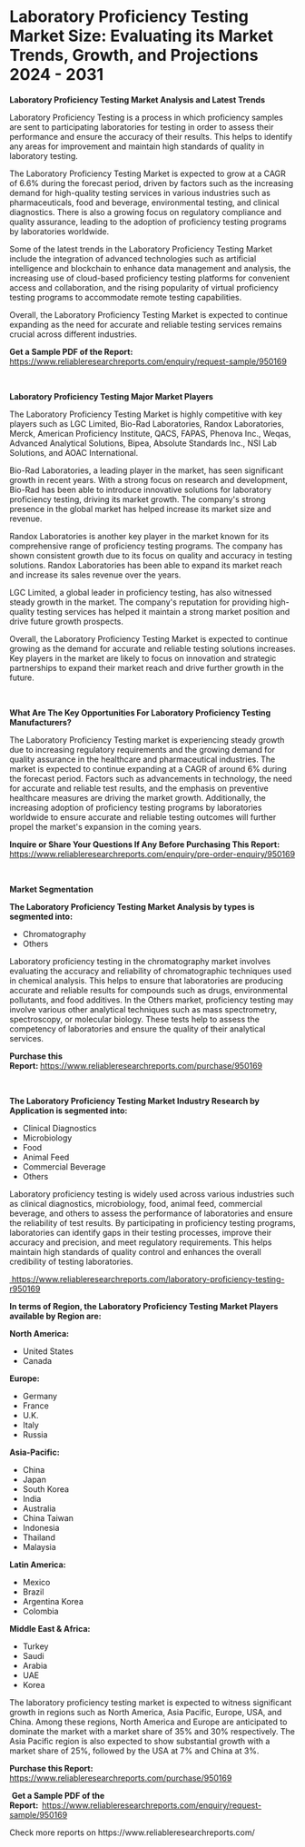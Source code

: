 <p><h1>Laboratory Proficiency Testing Market Size: Evaluating its Market Trends, Growth, and Projections 2024 - 2031</h1></p><p><strong>Laboratory Proficiency Testing Market Analysis and Latest Trends</strong></p>
<p><p>Laboratory Proficiency Testing is a process in which proficiency samples are sent to participating laboratories for testing in order to assess their performance and ensure the accuracy of their results. This helps to identify any areas for improvement and maintain high standards of quality in laboratory testing.</p><p>The Laboratory Proficiency Testing Market is expected to grow at a CAGR of 6.6% during the forecast period, driven by factors such as the increasing demand for high-quality testing services in various industries such as pharmaceuticals, food and beverage, environmental testing, and clinical diagnostics. There is also a growing focus on regulatory compliance and quality assurance, leading to the adoption of proficiency testing programs by laboratories worldwide.</p><p>Some of the latest trends in the Laboratory Proficiency Testing Market include the integration of advanced technologies such as artificial intelligence and blockchain to enhance data management and analysis, the increasing use of cloud-based proficiency testing platforms for convenient access and collaboration, and the rising popularity of virtual proficiency testing programs to accommodate remote testing capabilities.</p><p>Overall, the Laboratory Proficiency Testing Market is expected to continue expanding as the need for accurate and reliable testing services remains crucial across different industries.</p></p>
<p><strong>Get a Sample PDF of the Report:&nbsp;</strong> <a href="https://www.reliableresearchreports.com/enquiry/request-sample/950169">https://www.reliableresearchreports.com/enquiry/request-sample/950169</a></p>
<p>&nbsp;</p>
<p><strong>Laboratory Proficiency Testing Major Market Players</strong></p>
<p><p>The Laboratory Proficiency Testing Market is highly competitive with key players such as LGC Limited, Bio-Rad Laboratories, Randox Laboratories, Merck, American Proficiency Institute, QACS, FAPAS, Phenova Inc., Weqas, Advanced Analytical Solutions, Bipea, Absolute Standards Inc., NSI Lab Solutions, and AOAC International. </p><p>Bio-Rad Laboratories, a leading player in the market, has seen significant growth in recent years. With a strong focus on research and development, Bio-Rad has been able to introduce innovative solutions for laboratory proficiency testing, driving its market growth. The company's strong presence in the global market has helped increase its market size and revenue.</p><p>Randox Laboratories is another key player in the market known for its comprehensive range of proficiency testing programs. The company has shown consistent growth due to its focus on quality and accuracy in testing solutions. Randox Laboratories has been able to expand its market reach and increase its sales revenue over the years.</p><p>LGC Limited, a global leader in proficiency testing, has also witnessed steady growth in the market. The company's reputation for providing high-quality testing services has helped it maintain a strong market position and drive future growth prospects.</p><p>Overall, the Laboratory Proficiency Testing Market is expected to continue growing as the demand for accurate and reliable testing solutions increases. Key players in the market are likely to focus on innovation and strategic partnerships to expand their market reach and drive further growth in the future.</p></p>
<p>&nbsp;</p>
<p><strong>What Are The Key Opportunities For Laboratory Proficiency Testing Manufacturers?</strong></p>
<p><p>The Laboratory Proficiency Testing market is experiencing steady growth due to increasing regulatory requirements and the growing demand for quality assurance in the healthcare and pharmaceutical industries. The market is expected to continue expanding at a CAGR of around 6% during the forecast period. Factors such as advancements in technology, the need for accurate and reliable test results, and the emphasis on preventive healthcare measures are driving the market growth. Additionally, the increasing adoption of proficiency testing programs by laboratories worldwide to ensure accurate and reliable testing outcomes will further propel the market's expansion in the coming years.</p></p>
<p><strong>Inquire or Share Your Questions If Any Before Purchasing This Report:</strong> <a href="https://www.reliableresearchreports.com/enquiry/pre-order-enquiry/950169">https://www.reliableresearchreports.com/enquiry/pre-order-enquiry/950169</a></p>
<p>&nbsp;</p>
<p><strong>Market Segmentation</strong></p>
<p><strong>The Laboratory Proficiency Testing Market Analysis by types is segmented into:</strong></p>
<p><ul><li>Chromatography</li><li>Others</li></ul></p>
<p><p>Laboratory proficiency testing in the chromatography market involves evaluating the accuracy and reliability of chromatographic techniques used in chemical analysis. This helps to ensure that laboratories are producing accurate and reliable results for compounds such as drugs, environmental pollutants, and food additives. In the Others market, proficiency testing may involve various other analytical techniques such as mass spectrometry, spectroscopy, or molecular biology. These tests help to assess the competency of laboratories and ensure the quality of their analytical services.</p></p>
<p><strong>Purchase this Report:&nbsp;</strong><a href="https://www.reliableresearchreports.com/purchase/950169">https://www.reliableresearchreports.com/purchase/950169</a></p>
<p>&nbsp;</p>
<p><strong>The Laboratory Proficiency Testing Market Industry Research by Application is segmented into:</strong></p>
<p><ul><li>Clinical Diagnostics</li><li>Microbiology</li><li>Food</li><li>Animal Feed</li><li>Commercial Beverage</li><li>Others</li></ul></p>
<p><p>Laboratory proficiency testing is widely used across various industries such as clinical diagnostics, microbiology, food, animal feed, commercial beverage, and others to assess the performance of laboratories and ensure the reliability of test results. By participating in proficiency testing programs, laboratories can identify gaps in their testing processes, improve their accuracy and precision, and meet regulatory requirements. This helps maintain high standards of quality control and enhances the overall credibility of testing laboratories.</p></p>
<p><a href="https://www.reliableresearchreports.com/laboratory-proficiency-testing-r950169">&nbsp;https://www.reliableresearchreports.com/laboratory-proficiency-testing-r950169</a></p>
<p><strong>In terms of Region, the Laboratory Proficiency Testing Market Players available by Region are:</strong></p>
<p>
    <p> <strong> North America: </strong>
        <ul>
            <li>United States</li>
            <li>Canada</li>
        </ul>
        </p> 
    <p> <strong> Europe: </strong>
        <ul>
            <li>Germany</li>
            <li>France</li>
            <li>U.K.</li>
            <li>Italy</li>
            <li>Russia</li>
        </ul>
        </p> 
    <p> <strong> Asia-Pacific: </strong>
        <ul>
            <li>China</li>
            <li>Japan</li>
            <li>South Korea</li>
            <li>India</li>
            <li>Australia</li>
            <li>China Taiwan</li>
            <li>Indonesia</li>
            <li>Thailand</li>
            <li>Malaysia</li>
        </ul>
        </p> 
    <p> <strong> Latin America: </strong>
        <ul>
            <li>Mexico</li>
            <li>Brazil</li>
            <li>Argentina Korea</li>
            <li>Colombia</li>
        </ul>
        </p> 
    <p> <strong> Middle East & Africa: </strong>
        <ul>
            <li>Turkey</li>
            <li>Saudi</li>
            <li>Arabia</li>
            <li>UAE</li>
            <li>Korea</li>
        </ul>
    </p>
    </p>
<p><p>The laboratory proficiency testing market is expected to witness significant growth in regions such as North America, Asia Pacific, Europe, USA, and China. Among these regions, North America and Europe are anticipated to dominate the market with a market share of 35% and 30% respectively. The Asia Pacific region is also expected to show substantial growth with a market share of 25%, followed by the USA at 7% and China at 3%.</p></p>
<p><strong>Purchase this Report: </strong><a href="https://www.reliableresearchreports.com/purchase/950169">https://www.reliableresearchreports.com/purchase/950169</a></p>
<p>&nbsp;<strong>Get a Sample PDF of the Report:&nbsp;&nbsp;</strong><a href="https://www.reliableresearchreports.com/enquiry/request-sample/950169">https://www.reliableresearchreports.com/enquiry/request-sample/950169</a></p>
<p><strong></strong></p>
<p>Check more reports on https://www.reliableresearchreports.com/</p>